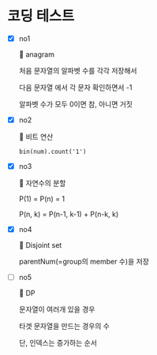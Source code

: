 # 코딩 테스트

- [x]  no1
    
    🔑 anagram
    
    처음 문자열의 알파벳 수를 각각 저장해서
    
    다음 문자열 에서 각 문자 확인하면서 -1
    
    알파벳 수가 모두 0이면 참, 아니면 거짓
    
- [x]  no2
    
    🔑 비트 연산
    
    `bin(num).count('1')`
    
- [x]  no3
    
    🔑 자연수의 분할
    
    P(1) = P(n) = 1
    
    P(n, k) = P(n-1, k-1) + P(n-k, k)
    
- [x]  no4
    
    🔑 Disjoint set 
    
    parentNum(=group의 member 수)을 저장
    
- [ ]  no5
    
    🔑 DP
    
    문자열이 여러개 있을 경우
    
    타겟 문자열을 만드는 경우의 수
    
    단, 인덱스는 증가하는 순서
